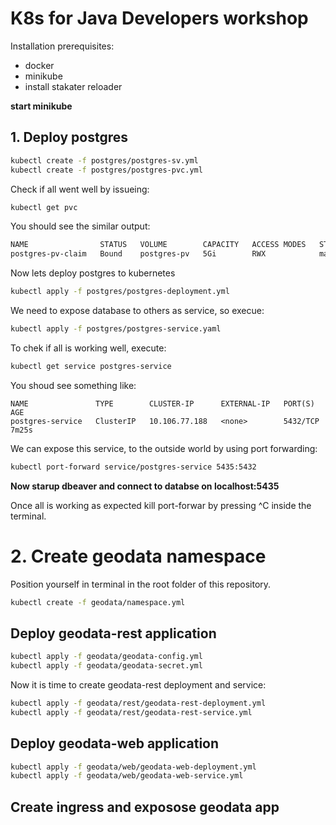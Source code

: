 # K8s for Java Developers workshop

Installation prerequisites:
- docker
- minikube
- install stakater reloader

**start minikube**

## 1. Deploy postgres

```bash
kubectl create -f postgres/postgres-sv.yml
kubectl create -f postgres/postgres-pvc.yml
```

Check if all went well by issueing:

```bash
kubectl get pvc
```
You should see the similar output:

```bash
NAME                STATUS   VOLUME        CAPACITY   ACCESS MODES   STORAGECLASS   AGE
postgres-pv-claim   Bound    postgres-pv   5Gi        RWX            manual         35s
```

Now lets deploy postgres to kubernetes

```bash
kubectl apply -f postgres/postgres-deployment.yml
```

We need to expose database to others as service, so execue:

```bash
kubectl apply -f postgres/postgres-service.yaml
```

To chek if all is working well, execute:

```bash
kubectl get service postgres-service
```

You shoud see something like:

```
NAME               TYPE        CLUSTER-IP      EXTERNAL-IP   PORT(S)    AGE
postgres-service   ClusterIP   10.106.77.188   <none>        5432/TCP   7m25s
```

We can expose this service, to the outside world by using port forwarding:

```bash
kubectl port-forward service/postgres-service 5435:5432
```

**Now starup dbeaver and connect to databse on localhost:5435**

Once all is working as expected kill port-forwar by pressing ^C inside the terminal.

# 2. Create geodata namespace

Position yourself in terminal in the root folder of this repository.

```bash
kubectl create -f geodata/namespace.yml
```

## Deploy geodata-rest application

```bash
kubectl apply -f geodata/geodata-config.yml
kubectl apply -f geodata/geodata-secret.yml
```
Now it is time to create geodata-rest deployment and service:

```bash
kubectl apply -f geodata/rest/geodata-rest-deployment.yml
kubectl apply -f geodata/rest/geodata-rest-service.yml
```

## Deploy geodata-web application

```bash
kubectl apply -f geodata/web/geodata-web-deployment.yml
kubectl apply -f geodata/web/geodata-web-service.yml
```

## Create ingress and exposose geodata app

